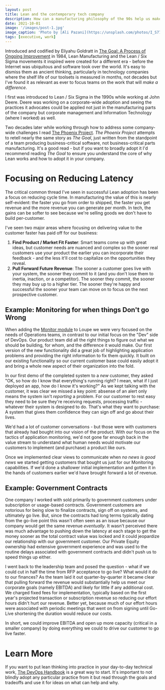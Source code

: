 ```yaml
---
layout: post
title: Lean and the contemporary tech company
description: How can a manufacturing philosophy of the 90s help us make a great technology company today?
date: 2021-10-01
image: '/images/post-1.jpg'
image_caption: 'Photo by [Ali Pazani](https://unsplash.com/photos/I_S774RnI3g) on [Unsplash](https://unsplash.com/)'
tags: [executive, work]
---
```


Introduced and codified by Eliyahu Goldratt in [The Goal: A Process of Ongoing Improvement](https://a.co/d/5S873wu)
in 1984, Lean Manufacturing and the Lean / Six Sigma movements it inspired were created for a different era -
before the Internet was ubiquitous and software took over the world.  It's easy to dismiss them as ancient
thinking, particularly in technology companies where the shelf life of our toolsets is measured in months, not decades
but I've found it as relevant as ever to focus teams on the work that will _make a difference_. 

I first was introduced to Lean / Six Sigma in the 1990s while working at John Deere.  Deere was working on
a corporate-wide adoption and seeing the practices it advocates could be applied not just in the manufacturing
parts of the company but corporate management and Information Technology (where I worked) as well.

Two decades later while working through how to address some company-wide challenges I read 
[The Phoenix Project](https://a.co/d/5ZsSk8o).  _The Phoenix Project_ attempts to retell nearly the same story 
as _The Goal_, just written from the standpoint of a team producing business-critical software, not business-critical 
parts manufacturing.  It's a good read - but if you want to broadly adopt it I'd recommend reading _The Goal_ to 
ensure you understand the core of why Lean works and how to adopt it in your company.

# Focusing on Reducing Latency

The critical common thread I've seen in successful Lean adoption has been a focus on reducing cycle time.
In manufacturing the value of this is nearly self-evident: the faster you go from order to shipped, the faster
you get revenue and the more revenue you can generate per month.  In tech, the gains can be softer to
see because we're selling goods we don't have to build per-customer.  

I've seen two major areas where focusing on delivering value to the customer faster has paid off for our
business:

1. **Find Product / Market Fit Faster**: Smart teams come up with great ideas, but customer needs are nuanced
and complex so the sooner real customers use your product the earlier you can incorporate their feedback - and
the less it'll cost to capitalize on the opportunities they reveal.
2. **Pull Forward Future Revenue**: The sooner a customer goes live with your system, the sooner they commit to it
(and you don't lose them to inertia, inaction, or a competitor).  The sooner they commit, the sooner they may buy
up to a higher tier.  The sooner they're happy and successful the sooner your team can move on to focus on the next
prospective customer.

## Example: Monitoring for when things Don't go Wrong

When adding the [Monitor module](https://onloupe.com/products/monitor/) to Loupe we were very focused on the needs of Operations teams, in contrast to
our initial focus on the "Dev" side of DevOps.  Our product team did all the right things to figure out what we should
be building, for whom, and the difference it would make.  Our first version of the new functionality did a great
job of highlighting application problems and providing the right information to fix them quickly.  It built on
our existing functionality so our current customer base could easily adopt it and bring a whole new aspect of their
organization into the fold.

In our first demo of the completed system to a _new_ customer, they asked "OK, so how do I know that everything's
running right? I mean, what if I just deployed an app, how do I know it's working?"
As we kept talking with the customer, it was clear we missed a key point: absense of an alert only means the system
isn't _reporting_ a problem.  For our customer to rest easy they need to be sure they're receiving requests, processing traffic - 
whatever their system is designed to do.  That's what they want to purchase: A system that gives them confidence
they can sign off and go about their lives.

We'd had a lot of customer conversations - but those were with customers that already had bought into our
vision of the product.  With our focus on the tactics of application monitoring, we'd not gone far enough back in the
value stream to understand what human needs would motivate our customers to implement (and purchase) a product like
ours.

Once we implemented clear views to communicate when _no news is good news_ we started getting customers that bought us
just for our Monitoring capabilities.  If we'd done a shallower initial implementation and gotten it in the
hands of customers earlier we'd have brought forward a lot of revenue.

## Example: Government Contracts 

One company I worked with sold primarily to government customers under subscription or usage-based contracts.  Government customers are notorious
for being slow to finalize contracts, sign off on systems, and ultimately go live.  But, since the contracts had 
long terms typically dating from the go-live point this wasn't often seen as an issue because our company would
get the same revenue _eventually_.  It wasn't perceived there was much advantage to pushing down the latency
at each stage to get the money sooner as the total contract value was locked and it could jeopardize our relationship
with our government customer.  Our Private Equity ownership had extensive government experience and was used to the
routine delays associated with government contracts and didn't push us to speed things up either.

I went back to the leadership team and posed the question - what if we could cut in half the time from RFP acceptance
to go live?  What would it do to our finances?  As the team laid it out quarter-by-quarter it became clear that
pulling forward the revenue would substantially help us meet our corporate goals (namely EBITDA) and likely for
little if any additional cost.  We charged fixed fees for implementation, typically based on the first year's projected
transaction or subscription revenue so reducing our effort hours didn't hurt our revenue.  Better yet, because much of our 
effort hours were associated with periodic meetings that went on from signing until Go-Live shortening the duration would
reduce our costs.

In short, we could improve EBITDA and open up more capacity (critical in a smaller company) by doing everything we could
to drive our customer to go live faster.

# Learn More

If you want to put lean thinking into practice in your day-to-day technical work, [The DevOps Handbook](https://a.co/d/9lBeOaZ)
is a great way to start.  It's important to not blindly adopt any particular practice from it but read through
the goals and tradeoffs and use it for ideas on what can help and why.